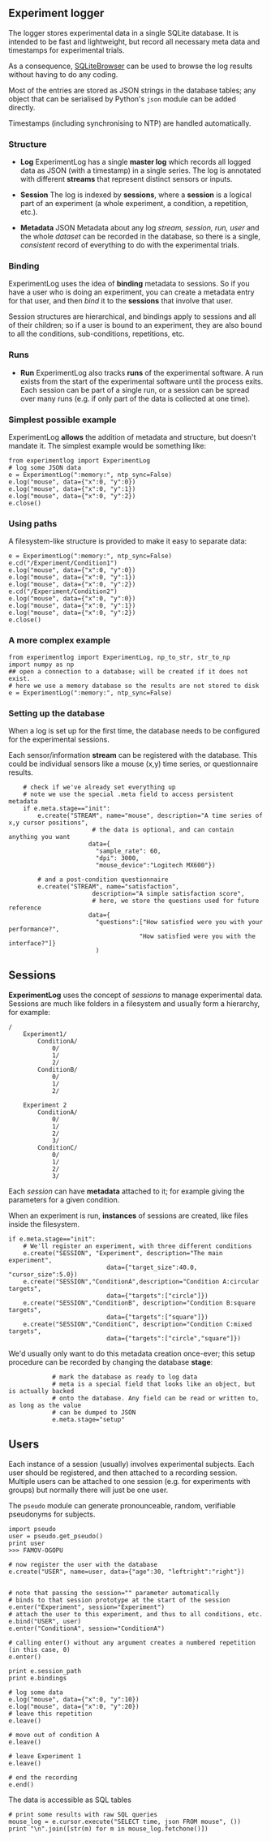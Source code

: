 ## Experiment logger
The logger stores experimental data in a single SQLite database. It is intended to be fast and lightweight, but record all necessary meta data and timestamps for experimental trials.

As a consequence, [SQLiteBrowser](http://sqlitebrowser.org/) can be used to browse the log results without having to do any coding.

Most of the entries are stored as JSON strings in the database tables; any object that can be serialised by Python's `json` module can be added directly.

Timestamps (including synchronising to NTP) are handled automatically.

### Structure
* **Log** ExperimentLog has a single **master log** which records all logged data as JSON (with a timestamp) in a single series. The log is annotated with different **streams** that represent distinct sensors or inputs.

* **Session** The log is indexed by **sessions**, where a **session** is a logical part of an experiment (a whole experiment, a condition, a repetition, etc.). 

* **Metadata** JSON Metadata about any log *stream, session, run, user* and the whole *dataset* can be recorded in the database, so there is a single, *consistent* record of everything to do with the experimental trials.

### Binding
ExperimentLog uses the idea of **binding** metadata to sessions. So if you have a user who is doing an experiment, you can create a metadata entry for that user, and then *bind* it to the **sessions** that involve that user.

Session structures are hierarchical, and bindings apply to sessions and all of their children; so if a user is bound to an experiment, they are also bound to all the conditions, sub-conditions, repetitions, etc.


### Runs
* **Run** ExperimentLog also tracks **runs** of the experimental software. A run exists from the start of the experimental software until the process exits. Each session can be part of a single run, or a session can be spread over many runs (e.g. if only part of the data is collected at one time).


### Simplest possible example
ExperimentLog **allows** the addition of metadata and structure, but doesn't mandate it. The simplest example would be something like:

    from experimentlog import ExperimentLog
    # log some JSON data
    e = ExperimentLog(":memory:", ntp_sync=False)
    e.log("mouse", data={"x":0, "y":0})
    e.log("mouse", data={"x":0, "y":1})
    e.log("mouse", data={"x":0, "y":2})
    e.close()

    
### Using paths
A filesystem-like structure is provided to make it easy to separate data:    

    e = ExperimentLog(":memory:", ntp_sync=False)
    e.cd("/Experiment/Condition1")
    e.log("mouse", data={"x":0, "y":0})
    e.log("mouse", data={"x":0, "y":1})
    e.log("mouse", data={"x":0, "y":2})
    e.cd("/Experiment/Condition2")
    e.log("mouse", data={"x":0, "y":0})
    e.log("mouse", data={"x":0, "y":1})
    e.log("mouse", data={"x":0, "y":2})
    e.close()

### A more complex example    

    from experimentlog import ExperimentLog, np_to_str, str_to_np
    import numpy as np
    ## open a connection to a database; will be created if it does not exist.
    # here we use a memory database so the results are not stored to disk
    e = ExperimentLog(":memory:", ntp_sync=False)
    
### Setting up the database
When a log is set up for the first time, the database needs to be configured for the experimental sessions. 

Each sensor/information **stream** can be registered with the database. This could be individual sensors like a mouse (x,y) time series, or questionnaire results.    

        # check if we've already set everything up
        # note we use the special .meta field to access persistent metadata
        if e.meta.stage=="init":
            e.create("STREAM", name="mouse", description="A time series of x,y cursor positions",
                           # the data is optional, and can contain anything you want 
                          data={
                            "sample_rate": 60,
                            "dpi": 3000,
                            "mouse_device":"Logitech MX600"})
            
            # and a post-condition questionnaire
            e.create("STREAM", name="satisfaction", 
                           description="A simple satisfaction score",
                           # here, we store the questions used for future reference
                          data={
                            "questions":["How satisfied were you with your performance?",
                                        "How satisfied were you with the interface?"]}
                            )

## Sessions
**ExperimentLog** uses the concept of *sessions* to manage experimental data. Sessions are much like folders in a filesystem and usually form a hierarchy, for example:
    
    /
        Experiment1/
            ConditionA/
                0/
                1/
                2/
            ConditionB/
                0/
                1/
                2/
                
        Experiment 2
            ConditionA/
                0/
                1/
                2/
                3/
            ConditionC/
                0/
                1/
                2/
                3/
    

Each *session* can have **metadata** attached to it; for example giving the parameters for a given condition. 

When an experiment is run, **instances** of sessions are created, like files inside the filesystem.    

    if e.meta.stage=="init":
        # We'll register an experiment, with three different conditions
        e.create("SESSION", "Experiment", description="The main experiment", 
                               data={"target_size":40.0, "cursor_size":5.0})
        e.create("SESSION","ConditionA",description="Condition A:circular targets", 
                               data={"targets":["circle"]})
        e.create("SESSION","ConditionB", description="Condition B:square targets", 
                               data={"targets":["square"]})
        e.create("SESSION","ConditionC", description="Condition C:mixed targets", 
                               data={"targets":["circle","square"]})

We'd usually only want to do this metadata creation once-ever; this setup procedure can be recorded by changing the database **stage**:                  

                # mark the database as ready to log data
                # meta is a special field that looks like an object, but is actually backed
                # onto the database. Any field can be read or written to, as long as the value
                # can be dumped to JSON
                e.meta.stage="setup"

## Users
Each instance of a session (usually) involves experimental subjects. Each user should be registered, and then attached to a recording session. Multiple users can be attached to one session (e.g. for experiments with groups) but normally there will just be one user.

The `pseudo` module can generate pronounceable, random, verifiable pseudonyms for subjects.

    import pseudo
    user = pseudo.get_pseudo()
    print user
    >>> FAMOV-OGOPU

    # now register the user with the database
    e.create("USER", name=user, data={"age":30, "leftright":"right"})

    
    # note that passing the session="" parameter automatically
    # binds to that session prototype at the start of the session
    e.enter("Experiment", session="Experiment")
    # attach the user to this experiment, and thus to all conditions, etc.
    e.bind("USER", user)
    e.enter("ConditionA", session="ConditionA")

    # calling enter() without any argument creates a numbered repetition (in this case, 0)
    e.enter()
    
    print e.session_path
    print e.bindings

    # log some data
    e.log("mouse", data={"x":0, "y":10})
    e.log("mouse", data={"x":0, "y":20})
    # leave this repetition
    e.leave() 

    # move out of condition A
    e.leave()
    
    # leave Experiment 1
    e.leave()
    
    # end the recording
    e.end()
    
The data is accessible as SQL tables

    # print some results with raw SQL queries
    mouse_log = e.cursor.execute("SELECT time, json FROM mouse", ())
    print "\n".join([str(m) for m in mouse_log.fetchone()])
                